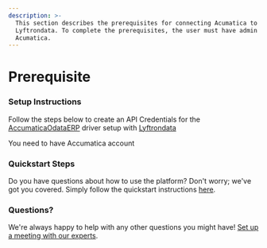 ```yaml
---
description: >-
  This section describes the prerequisites for connecting Acumatica to
  Lyftrondata. To complete the prerequisites, the user must have admin access to
  Acumatica.
---
```


# Prerequisite

### Setup Instructions

Follow the steps below to create an API Credentials for the [AccumaticaOdataERP](https://lyftron.com/source/data-migration-from-acumatica-to-snowflake-google-bigquery-amazon-redshift-and-azure-sql-database/) driver setup with [Lyftrondata](https://www.lyftrondata.com)

You need to have Accumatica account

### Quickstart Steps

Do you have questions about how to use the platform? Don't worry; we've got you covered. Simply follow the quickstart instructions [here](../acumatica/).

### Questions? <a href="#questions" id="questions"></a>

We're always happy to help with any other questions you might have! [Set up a meeting with our experts](https://www.lyftrondata.com/book-a-meeting/).
